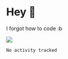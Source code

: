 
# Hey 👾
I forgot how to code :b


   <img src="https://github-readme-stats.hackclub.dev/api/wakatime?username=3788&api_domain=hackatime.hackclub.com&theme=dracula&custom_title=Hackatime+Stats&layout=compact&cache_seconds=0&langs_count=8">
  <!--START_SECTION:waka-->

```txt
No activity tracked
```

<!--END_SECTION:waka-->
